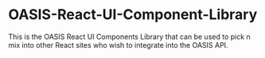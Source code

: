 # OASIS-React-UI-Component-Library
This is the OASIS React UI Components Library that can be used to pick n mix into other React sites who wish to integrate into the OASIS API.
